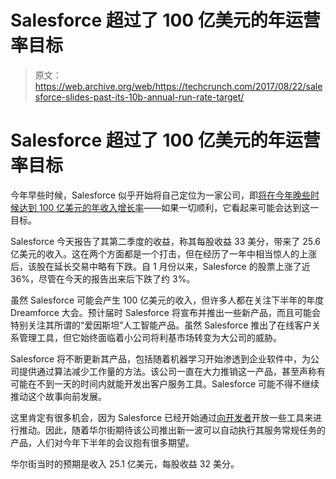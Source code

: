 # Salesforce 超过了 100 亿美元的年运营率目标 

> 原文：<https://web.archive.org/web/https://techcrunch.com/2017/08/22/salesforce-slides-past-its-10b-annual-run-rate-target/>

# Salesforce 超过了 100 亿美元的年运营率目标

今年早些时候，Salesforce 似乎开始将自己定位为一家公司，即[将在今年晚些时候达到 100 亿美元的年收入增长率](https://web.archive.org/web/20221208074822/https://beta.techcrunch.com/2017/05/19/salesforce-marches-steadily-toward-10b-run-rate-goal/)——如果一切顺利，它看起来可能会达到这一目标。

Salesforce 今天报告了其第二季度的收益，称其每股收益 33 美分，带来了 25.6 亿美元的收入。这在两个方面都是一个打击，但在经历了一年中相当惊人的上涨后，该股在延长交易中略有下跌。自 1 月份以来，Salesforce 的股票上涨了近 36%，尽管在今天的报告出来后下跌了约 3%。

虽然 Salesforce 可能会产生 100 亿美元的收入，但许多人都在关注下半年的年度 Dreamforce 大会。预计届时 Salesforce 将宣布并推出一些新产品，而且可能会特别关注其所谓的“爱因斯坦”人工智能产品。虽然 Salesforce 推出了在线客户关系管理工具，但它始终面临着小公司将利基市场转变为大公司的威胁。

Salesforce 将不断更新其产品，包括随着机器学习开始渗透到企业软件中，为公司提供通过算法减少工作量的方法。该公司一直在大力推销这一产品，甚至声称有可能在不到一天的时间内就能开发出客户服务工具。Salesforce 可能不得不继续推动这个故事向前发展。

这里肯定有很多机会，因为 Salesforce 已经开始通过[向开发者](https://web.archive.org/web/20221208074822/https://beta.techcrunch.com/2017/06/28/salesforce-makes-some-einstein-ai-algorithms-available-to-third-party-developers/)开放一些工具来进行推动。因此，随着华尔街期待该公司推出新一波可以自动执行其服务常规任务的产品，人们对今年下半年的会议抱有很多期望。

华尔街当时的预期是收入 25.1 亿美元，每股收益 32 美分。